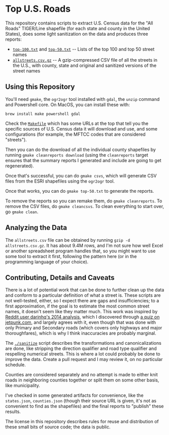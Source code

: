 # Top U.S. Roads

This repository contains scripts to extract U.S. Census data for the
"All Roads" TIGER/Line shapefile (for each state and county in the
United States), does some light sanitization on the data and produces
three reports:

- [`top-100.txt`](./top-100.txt) and [`top-50.txt`](./top-50.txt) --
  Lists of the top 100 and top 50 street names
- [`allstreets.csv.gz`](./allstreets.csv.gz) -- A gzip-compressed CSV file of all the
  streets in the U.S., with county, state and original and sanitized
  versions of the street names

## Using this Repository

You'll need `gmake`, the `ogr2ogr` tool installed with `gdal`,
the `unzip` command and Powershell core. On MacOS, you can
install these with:

```
brew install make powershell gdal
```

Check the [`Makefile`](./Makefile) which has some URLs at the
top that tell you the specific sources of U.S. Census data it
will download and use, and some configurations (for example,
the MFTCC codes that are considered "streets").

Then you can do the download of all the individual county shapefiles
by running `gmake cleanreports download` (using the `cleanreports`
target ensures that the summary reports I generated and include are
going to get regenerated).

Once that's successful, you can do `gmake csvs`, which will generate
CSV files from the ESRI shapefiles using the `ogr2ogr` tool.

Once that works, you can do `gmake top-50.txt` to generate the
reports.

To remove the reports so you can remake them, do `gmake cleanreports`.
To remove the CSV files, do `gmake cleancsvs`. To clean everything to
start over, go `gmake clean`.

## Analyzing the Data

The `allstreets.csv` file can be obtained by running `gzip -d
allstreets.csv.gz`. It has about 9.4M rows, and I'm not sure how
well Excel or another spreadsheet program handles that, so you
might want to use some tool to extract it first, following
the pattern here (or in the programming language of your choice).

## Contributing, Details and Caveats

There is a lot of potential work that can be done to further clean up
the data and conform to a particular definition of what a street
is. These scripts are not well-tested, either, so I expect there are
gaps and insufficiencies; to a first approximation, if the goal is to
estimate the most common street names, it doesn't seem like they matter
much. This work was inspired by [Reddit user darinhq's 2014 analysis](https://www.reddit.com/r/dataisbeautiful/comments/2oo23a/comment/cmowsmt/), which I discovered through [a quiz on jetpunk.com](https://www.jetpunk.com/user-quizzes/23069/common-american-street-names-quiz), and largely agrees with it, even though that was done with
only Primary and Secondary roads (which covers only highways and major
thoroughfares), which is why I think inaccuracies are probably marginal.

The [`./sanitize`](./sanitize.ps1) script describes the transformations
and canonicalizations are done, like stripping the direction qualifier
and road type qualifier and respelling numerical streets. This is where
a lot could probably be done to improve the data. Create a pull request
and I may review it, on no particular schedule.

Counties are considered separately and no attempt is made to either
knit roads in neighboring counties together or split them on some
other basis, like municipality.

I've checked in some generated artifacts for convenience, like
the `states.json`, `counties.json` (though their source URL is given,
it's not as convenient to find as the shapefiles) and the final
reports to "publish" these results.

The license in this repository describes rules for reuse and
distribution of these small bits of source code; the data is public.
